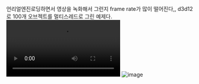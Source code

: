 

언리얼엔진로딩하면서 영상을 녹화해서 그런지 frame rate가 많이 떨어진다,, d3d12로 100개 오브젝트를 멀티스레드로 그린 예제다.
<video controls src="D3D12 Hello Triangle 2024-08-25 21-53-32.mp4" title="Title"></video>
![image](https://github.com/user-attachments/assets/61f68791-1f69-4026-96ae-9bb0897bf28e)
